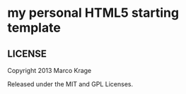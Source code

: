 my personal HTML5 starting template
========================
LICENSE
---------
Copyright 2013 Marco Krage

Released under the MIT and GPL Licenses.
